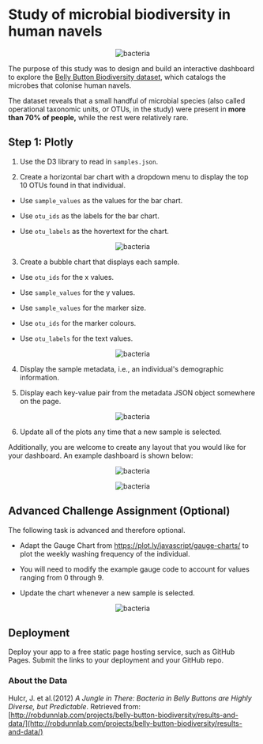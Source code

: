 # Study of microbial biodiversity in human navels

 <p align="center">
  <img src="https://github.com/mnperic/microbial-biodiversity-human-navels/blob/main/images/bacteria.jpg" alt="bacteria"/>
</p>

The purpose of this study was to design and build an interactive dashboard to explore the [Belly Button Biodiversity dataset](http://robdunnlab.com/projects/belly-button-biodiversity/), which catalogs the microbes that colonise human navels.

The dataset reveals that a small handful of microbial species (also called operational taxonomic units, or OTUs, in the study) were present in <b>more than 70% of people,</b> while the rest were relatively rare.

## Step 1: Plotly

1. Use the D3 library to read in `samples.json`.

2. Create a horizontal bar chart with a dropdown menu to display the top 10 OTUs found in that individual.

* Use `sample_values` as the values for the bar chart.

* Use `otu_ids` as the labels for the bar chart.

* Use `otu_labels` as the hovertext for the chart.

<p align="center">
  <img src="https://github.com/mnperic/microbial-biodiversity-human-navels/raw/main/images/bar_chart.png" alt="bacteria"/>
</p>

3. Create a bubble chart that displays each sample.

* Use `otu_ids` for the x values.

* Use `sample_values` for the y values.

* Use `sample_values` for the marker size.

* Use `otu_ids` for the marker colours.

* Use `otu_labels` for the text values.

 <p align="center">
  <img src="https://github.com/mnperic/microbial-biodiversity-human-navels/raw/main/images/bubble_chart.png" alt="bacteria"/>
</p>

4. Display the sample metadata, i.e., an individual's demographic information.

5. Display each key-value pair from the metadata JSON object somewhere on the page.

<p align="center">
  <img src="https://github.com/mnperic/microbial-biodiversity-human-navels/raw/main/images/key_value_pair.png" alt="bacteria"/>
</p>

6. Update all of the plots any time that a new sample is selected.

Additionally, you are welcome to create any layout that you would like for your dashboard. An example dashboard is shown below:

<p align="center">
  <img src="https://github.com/mnperic/microbial-biodiversity-human-navels/raw/main/images/dashboard_1.png" alt="bacteria"/>
</p>
<p align="center">
  <img src="https://github.com/mnperic/microbial-biodiversity-human-navels/raw/main/images/dashboard_2.png" alt="bacteria"/>
</p>

## Advanced Challenge Assignment (Optional)

The following task is advanced and therefore optional.

* Adapt the Gauge Chart from <https://plot.ly/javascript/gauge-charts/> to plot the weekly washing frequency of the individual.

* You will need to modify the example gauge code to account for values ranging from 0 through 9.

* Update the chart whenever a new sample is selected.

<p align="center">
  <img src="https://github.com/mnperic/microbial-biodiversity-human-navels/raw/main/images/gauge.png" alt="bacteria"/>
</p>

## Deployment

Deploy your app to a free static page hosting service, such as GitHub Pages. Submit the links to your deployment and your GitHub repo.

### About the Data

Hulcr, J. et al.(2012) _A Jungle in There: Bacteria in Belly Buttons are Highly Diverse, but Predictable_. Retrieved from: [http://robdunnlab.com/projects/belly-button-biodiversity/results-and-data/](http://robdunnlab.com/projects/belly-button-biodiversity/results-and-data/)
